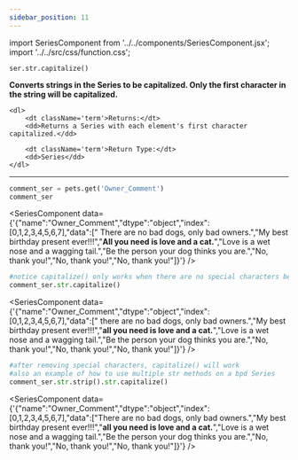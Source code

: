 ```yaml
---
sidebar_position: 11
---
```

import SeriesComponent from '../../components/SeriesComponent.jsx';
import '../../src/css/function.css';

<code>ser.str.capitalize()</code>

<div className='base'>
    <p><strong>Converts strings in the Series to be capitalized. Only the first character in the string will be capitalized.</strong></p>

    <dl>
        <dt className='term'>Returns:</dt>
        <dd>Returns a Series with each element's first character capitalized.</dd>

        <dt className='term'>Return Type:</dt>
        <dd>Series</dd>
    </dl>
</div>

---

```python
comment_ser = pets.get('Owner_Comment')
comment_ser
```
<SeriesComponent data={'{"name":"Owner_Comment","dtype":"object","index":[0,1,2,3,4,5,6,7],"data":["      There are no bad dogs, only bad owners.","My best birthday present ever!!!","****All you need is love and a cat.****","Love is a wet nose and a wagging tail.","Be the person your dog thinks you are.","No, thank you!","No, thank you!","No, thank you!"]}'} />

```python
#notice capitalize() only works when there are no special characters before the first letter in the sentence. 
comment_ser.str.capitalize()
```
<SeriesComponent data={'{"name":"Owner_Comment","dtype":"object","index":[0,1,2,3,4,5,6,7],"data":["      there are no bad dogs, only bad owners.","My best birthday present ever!!!","****all you need is love and a cat.****","Love is a wet nose and a wagging tail.","Be the person your dog thinks you are.","No, thank you!","No, thank you!","No, thank you!"]}'} />

```python
#after removing special characters, capitalize() will work
#also an example of how to use multiple str methods on a bpd Series
comment_ser.str.strip().str.capitalize()
```
<SeriesComponent data={'{"name":"Owner_Comment","dtype":"object","index":[0,1,2,3,4,5,6,7],"data":["There are no bad dogs, only bad owners.","My best birthday present ever!!!","****all you need is love and a cat.****","Love is a wet nose and a wagging tail.","Be the person your dog thinks you are.","No, thank you!","No, thank you!","No, thank you!"]}'} />